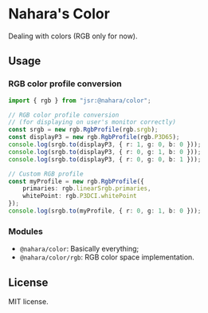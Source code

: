 # Nahara's Color
Dealing with colors (RGB only for now).

## Usage
### RGB color profile conversion
```ts
import { rgb } from "jsr:@nahara/color";

// RGB color profile conversion
// (for displaying on user's monitor correctly)
const srgb = new rgb.RgbProfile(rgb.srgb);
const displayP3 = new rgb.RgbProfile(rgb.P3D65);
console.log(srgb.to(displayP3, { r: 1, g: 0, b: 0 }));
console.log(srgb.to(displayP3, { r: 0, g: 1, b: 0 }));
console.log(srgb.to(displayP3, { r: 0, g: 0, b: 1 }));

// Custom RGB profile
const myProfile = new rgb.RgbProfile({
    primaries: rgb.linearSrgb.primaries,
    whitePoint: rgb.P3DCI.whitePoint
});
console.log(srgb.to(myProfile, { r: 0, g: 1, b: 0 }));
```

### Modules
- `@nahara/color`: Basically everything;
- `@nahara/color/rgb`: RGB color space implementation.

## License
MIT license.